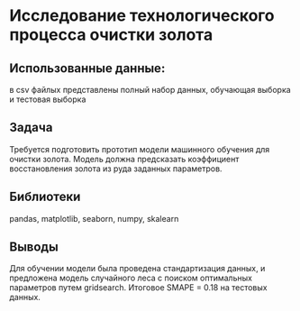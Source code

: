 # Исследование технологического процесса очистки золота 
## Использованные данные:
в csv файлых представлены полный набор данных, обучающая выборка и тестовая выборка
## Задача
Требуется подготовить прототип модели машинного обучения для очистки золота. Модель должна предсказать коэффициент восстановления золота из руда заданных параметров. 
## Библиотеки
pandas, matplotlib, seaborn, numpy, skalearn
## Выводы
Для обучении модели была проведена стандартизация данных, и предложена модель случайного леса с поиском оптимальных параметров путем gridsearch. Итоговое SMAPE = 0.18 на тестовых данных. 




